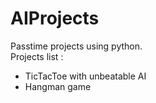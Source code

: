 # AIProjects

Passtime projects using python.  
Projects list :

- TicTacToe with unbeatable AI
- Hangman game
